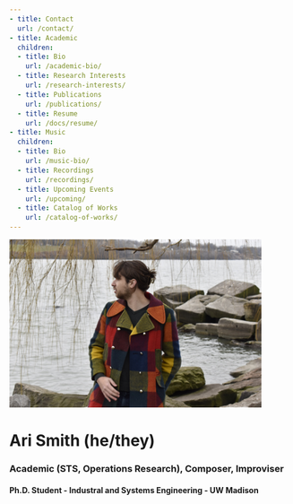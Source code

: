 ```yaml
---
- title: Contact
  url: /contact/
- title: Academic
  children:
  - title: Bio
    url: /academic-bio/
  - title: Research Interests
    url: /research-interests/
  - title: Publications
    url: /publications/
  - title: Resume
    url: /docs/resume/
- title: Music
  children:
  - title: Bio
    url: /music-bio/
  - title: Recordings
    url: /recordings/
  - title: Upcoming Events
    url: /upcoming/
  - title: Catalog of Works
    url: /catalog-of-works/
---
```


<img src="DSC0289.jpg" width="450" height="300">

# Ari Smith (he/they)
### Academic (STS, Operations Research), Composer, Improviser
#### Ph.D. Student - Industral and Systems Engineering - UW Madison
